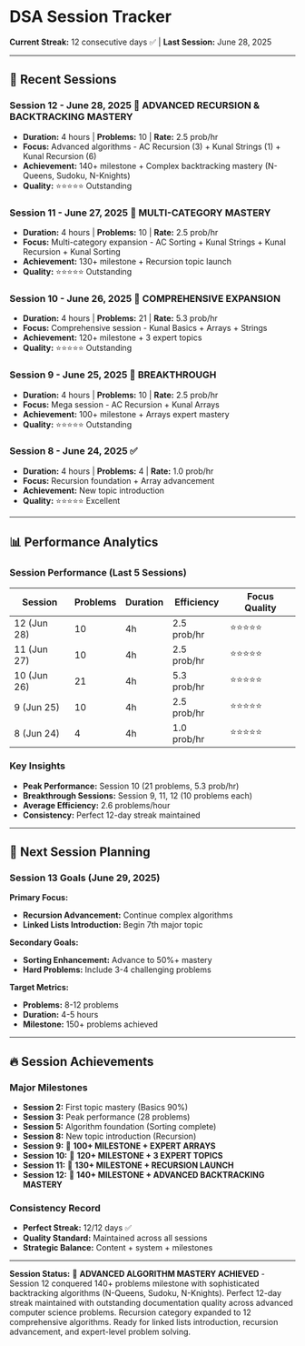 # DSA Session Tracker

**Current Streak:** 12 consecutive days ✅ | **Last Session:** June 28, 2025

---

## 📅 Recent Sessions

### Session 12 - June 28, 2025 🎉 **ADVANCED RECURSION & BACKTRACKING MASTERY**
- **Duration:** 4 hours | **Problems:** 10 | **Rate:** 2.5 prob/hr
- **Focus:** Advanced algorithms - AC Recursion (3) + Kunal Strings (1) + Kunal Recursion (6)
- **Achievement:** 140+ milestone + Complex backtracking mastery (N-Queens, Sudoku, N-Knights)
- **Quality:** ⭐⭐⭐⭐⭐ Outstanding

### Session 11 - June 27, 2025 🎉 **MULTI-CATEGORY MASTERY**
- **Duration:** 4 hours | **Problems:** 10 | **Rate:** 2.5 prob/hr
- **Focus:** Multi-category expansion - AC Sorting + Kunal Strings + Kunal Recursion + Kunal Sorting
- **Achievement:** 130+ milestone + Recursion topic launch
- **Quality:** ⭐⭐⭐⭐⭐ Outstanding

### Session 10 - June 26, 2025 🎉 **COMPREHENSIVE EXPANSION**
- **Duration:** 4 hours | **Problems:** 21 | **Rate:** 5.3 prob/hr
- **Focus:** Comprehensive session - Kunal Basics + Arrays + Strings
- **Achievement:** 120+ milestone + 3 expert topics
- **Quality:** ⭐⭐⭐⭐⭐ Outstanding

### Session 9 - June 25, 2025 🎉 **BREAKTHROUGH**
- **Duration:** 4 hours | **Problems:** 10 | **Rate:** 2.5 prob/hr
- **Focus:** Mega session - AC Recursion + Kunal Arrays
- **Achievement:** 100+ milestone + Arrays expert mastery
- **Quality:** ⭐⭐⭐⭐⭐ Outstanding

### Session 8 - June 24, 2025 ✅
- **Duration:** 4 hours | **Problems:** 4 | **Rate:** 1.0 prob/hr  
- **Focus:** Recursion foundation + Array advancement
- **Achievement:** New topic introduction
- **Quality:** ⭐⭐⭐⭐⭐ Excellent

---

## 📊 Performance Analytics

### Session Performance (Last 5 Sessions)
| Session | Problems | Duration | Efficiency | Focus Quality |
|---------|----------|----------|------------|---------------|
| 12 (Jun 28) | 10 | 4h | 2.5 prob/hr | ⭐⭐⭐⭐⭐ |
| 11 (Jun 27) | 10 | 4h | 2.5 prob/hr | ⭐⭐⭐⭐⭐ |
| 10 (Jun 26) | 21 | 4h | 5.3 prob/hr | ⭐⭐⭐⭐⭐ |
| 9 (Jun 25) | 10 | 4h | 2.5 prob/hr | ⭐⭐⭐⭐⭐ |
| 8 (Jun 24) | 4 | 4h | 1.0 prob/hr | ⭐⭐⭐⭐⭐ |

### Key Insights
- **Peak Performance:** Session 10 (21 problems, 5.3 prob/hr)
- **Breakthrough Sessions:** Session 9, 11, 12 (10 problems each)
- **Average Efficiency:** 2.6 problems/hour
- **Consistency:** Perfect 12-day streak maintained

---

## 🎯 Next Session Planning

### Session 13 Goals (June 29, 2025)
**Primary Focus:**
- **Recursion Advancement:** Continue complex algorithms
- **Linked Lists Introduction:** Begin 7th major topic

**Secondary Goals:**
- **Sorting Enhancement:** Advance to 50%+ mastery
- **Hard Problems:** Include 3-4 challenging problems

**Target Metrics:**
- **Problems:** 8-12 problems
- **Duration:** 4-5 hours
- **Milestone:** 150+ problems achieved

---

## 🔥 Session Achievements

### Major Milestones
- **Session 2:** First topic mastery (Basics 90%)
- **Session 3:** Peak performance (28 problems)
- **Session 5:** Algorithm foundation (Sorting complete)
- **Session 8:** New topic introduction (Recursion)
- **Session 9:** 🎉 **100+ MILESTONE + EXPERT ARRAYS**
- **Session 10:** 🎉 **120+ MILESTONE + 3 EXPERT TOPICS**
- **Session 11:** 🎉 **130+ MILESTONE + RECURSION LAUNCH**
- **Session 12:** 🎉 **140+ MILESTONE + ADVANCED BACKTRACKING MASTERY**

### Consistency Record
- **Perfect Streak:** 12/12 days ✅
- **Quality Standard:** Maintained across all sessions
- **Strategic Balance:** Content + system + milestones

---

**Session Status:** 🎉 **ADVANCED ALGORITHM MASTERY ACHIEVED** - Session 12 conquered 140+ problems milestone with sophisticated backtracking algorithms (N-Queens, Sudoku, N-Knights). Perfect 12-day streak maintained with outstanding documentation quality across advanced computer science problems. Recursion category expanded to 12 comprehensive algorithms. Ready for linked lists introduction, recursion advancement, and expert-level problem solving. 
